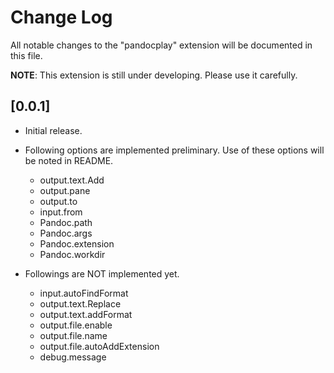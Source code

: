 # Change Log

All notable changes to the "pandocplay" extension will be documented in this file.

**NOTE**: This extension is still under developing. Please use it carefully.

## [0.0.1]

- Initial release.
- Following options are implemented preliminary. Use of these options will be noted in README.
  - output.text.Add
  - output.pane
  - output.to
  - input.from
  - Pandoc.path
  - Pandoc.args
  - Pandoc.extension
  - Pandoc.workdir

- Followings are NOT implemented yet.
  - input.autoFindFormat
  - output.text.Replace
  - output.text.addFormat
  - output.file.enable
  - output.file.name
  - output.file.autoAddExtension
  - debug.message
